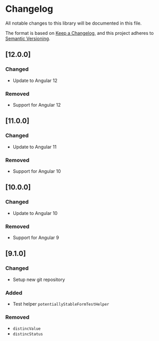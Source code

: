 # Changelog

All notable changes to this library will be documented in this file.

The format is based on [Keep a Changelog](https://keepachangelog.com/en/1.0.0/),
and this project adheres to [Semantic Versioning](https://semver.org/spec/v2.0.0.html).

## [12.0.0]

### Changed

- Update to Angular 12

### Removed

- Support for Angular 12

## [11.0.0]

### Changed

- Update to Angular 11

### Removed

- Support for Angular 10

## [10.0.0]

### Changed

- Update to Angular 10

### Removed

- Support for Angular 9

## [9.1.0]

### Changed

-   Setup new git repository

### Added

-   Test helper `potentiallyStableFormTestHelper`

### Removed

-   `distincValue`
-   `distincStatus`
